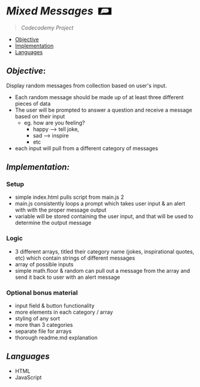 # *Mixed Messages* &nbsp;<img src="img/images.jpeg" alt="drawing" width="35"/>

> *Codecademy Project*

* [Objective](#objective)
* [Implementation](#implementation)
* [Languages](#languages)


## **_Objective_**:

Display random messages from collection based on user's input.
- Each random message should be made up of at least 
      three different pieces of data
- The user will be prompted to answer a question and receive
      a message based on their input 
    - eg. how are you feeling?
      - happy --> tell joke, 
      - sad --> inspire 
      - etc
- each input will pull from a different category of messages

## **_Implementation:_** 

### **Setup**
- simple index.html pulls script from main.js 2
- main.js consistently loops a prompt which takes user input
& an alert with with the proper message output
- variable will be stored containing the user input, and that
will be used to determine the output message

### **Logic**
- 3 different arrays, titled their category name (jokes, inspirational
quotes, etc) which contain strings of different messages
- array of possible inputs
- simple math.floor & random can pull out a message from the array
and send it back to user with an alert message


### **Optional bonus material**
- input field & button functionality 
- more elements in each category / array
- styling of any sort
- more than 3 categories
- separate file for arrays 
- thorough readme.md explanation

## **_Languages_**
- HTML
- JavaScript
